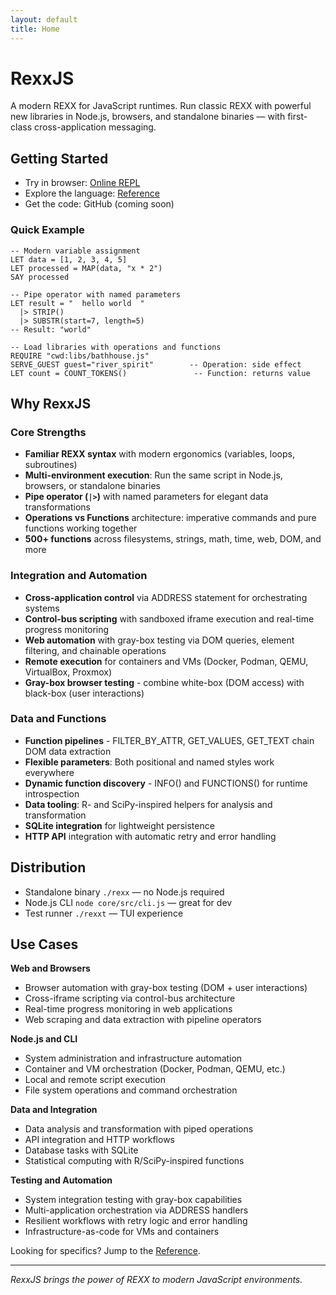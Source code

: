 ```yaml
---
layout: default
title: Home
---
```


# RexxJS

A modern REXX for JavaScript runtimes. Run classic REXX with powerful new libraries in Node.js, browsers, and standalone binaries — with first-class cross-application messaging.

## Getting Started

- Try in browser: [Online REPL](https://repl.rexxjs.org)
- Explore the language: [Reference](reference/00-INDEX.html)
- Get the code: GitHub (coming soon)

### Quick Example

```rexx
-- Modern variable assignment
LET data = [1, 2, 3, 4, 5]
LET processed = MAP(data, "x * 2")
SAY processed

-- Pipe operator with named parameters
LET result = "  hello world  "
  |> STRIP()
  |> SUBSTR(start=7, length=5)
-- Result: "world"

-- Load libraries with operations and functions
REQUIRE "cwd:libs/bathhouse.js"
SERVE_GUEST guest="river_spirit"        -- Operation: side effect
LET count = COUNT_TOKENS()               -- Function: returns value
```

## Why RexxJS

### Core Strengths

- **Familiar REXX syntax** with modern ergonomics (variables, loops, subroutines)
- **Multi-environment execution**: Run the same script in Node.js, browsers, or standalone binaries
- **Pipe operator (`|>`)** with named parameters for elegant data transformations
- **Operations vs Functions** architecture: imperative commands and pure functions working together
- **500+ functions** across filesystems, strings, math, time, web, DOM, and more

### Integration and Automation

- **Cross-application control** via ADDRESS statement for orchestrating systems
- **Control-bus scripting** with sandboxed iframe execution and real-time progress monitoring
- **Web automation** with gray-box testing via DOM queries, element filtering, and chainable operations
- **Remote execution** for containers and VMs (Docker, Podman, QEMU, VirtualBox, Proxmox)
- **Gray-box browser testing** - combine white-box (DOM access) with black-box (user interactions)

### Data and Functions

- **Function pipelines** - FILTER_BY_ATTR, GET_VALUES, GET_TEXT chain DOM data extraction
- **Flexible parameters**: Both positional and named styles work everywhere
- **Dynamic function discovery** - INFO() and FUNCTIONS() for runtime introspection
- **Data tooling**: R- and SciPy-inspired helpers for analysis and transformation
- **SQLite integration** for lightweight persistence
- **HTTP API** integration with automatic retry and error handling

## Distribution

- Standalone binary `./rexx` — no Node.js required
- Node.js CLI `node core/src/cli.js` — great for dev
- Test runner `./rexxt` — TUI experience

## Use Cases

**Web and Browsers**
- Browser automation with gray-box testing (DOM + user interactions)
- Cross-iframe scripting via control-bus architecture
- Real-time progress monitoring in web applications
- Web scraping and data extraction with pipeline operators

**Node.js and CLI**
- System administration and infrastructure automation
- Container and VM orchestration (Docker, Podman, QEMU, etc.)
- Local and remote script execution
- File system operations and command orchestration

**Data and Integration**
- Data analysis and transformation with piped operations
- API integration and HTTP workflows
- Database tasks with SQLite
- Statistical computing with R/SciPy-inspired functions

**Testing and Automation**
- System integration testing with gray-box capabilities
- Multi-application orchestration via ADDRESS handlers
- Resilient workflows with retry logic and error handling
- Infrastructure-as-code for VMs and containers

Looking for specifics? Jump to the [Reference](reference/00-INDEX.html).

---

*RexxJS brings the power of REXX to modern JavaScript environments.*
